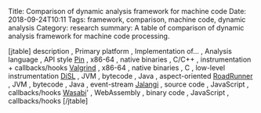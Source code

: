 Title: Comparison of dynamic analysis framework for machine code
Date: 2018-09-24T10:11
Tags: framework, comparison, machine code, dynamic analysis
Category: research
summary: A table of comparison of dynamic analysis framework for machine code processing.


[jtable]
description , Primary platform , Implementation of… , Analysis language , API style
<a href="Pin" class="uri" title="wikilink">Pin</a> , x86-64 , native binaries , C/C++ , instrumentation + callbacks/hooks
<a href="Valgrind" class="uri" title="wikilink">Valgrind</a> , x86-64 , native binaries , C , low-level instrumentation
<a href="DiSL" class="uri" title="wikilink">DiSL</a> , JVM , bytecode , Java , aspect-oriented
<a href="RoadRunner" class="uri" title="wikilink">RoadRunner</a> , JVM , bytecode , Java , event-stream
<a href="Jalangi" class="uri" title="wikilink">Jalangi</a> , source code , JavaScript , callbacks/hooks
<a href="Wasabi" class="uri" title="wikilink">Wasabi</a>' , WebAssembly , binary code , JavaScript , callbacks/hooks
[/jtable]
